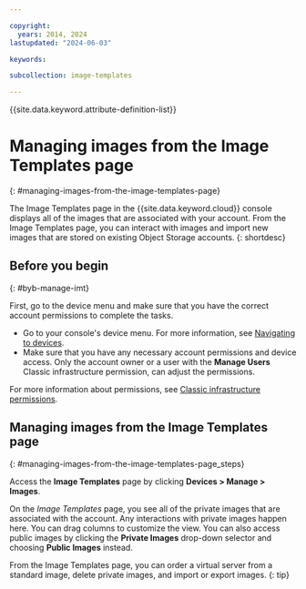 ```yaml
---

copyright:
  years: 2014, 2024
lastupdated: "2024-06-03"

keywords:

subcollection: image-templates

---
```


{{site.data.keyword.attribute-definition-list}}

# Managing images from the Image Templates page
{: #managing-images-from-the-image-templates-page}

The Image Templates page in the {{site.data.keyword.cloud}} console displays all of the images that are associated with
your account. From the Image Templates page, you can interact with images and import new images that are stored on existing Object Storage accounts.
{: shortdesc}

## Before you begin
{: #byb-manage-imt}

First, go to the device menu and make sure that you have the correct account permissions to complete the tasks.

* Go to your console's device menu. For more information, see [Navigating to devices](/docs/virtual-servers?topic=virtual-servers-navigating-devices).
* Make sure that you have any necessary account permissions and device access. Only the account owner or a user with the **Manage Users** Classic infrastructure permission, can adjust the permissions.

For more information about permissions, see [Classic infrastructure permissions](/docs/virtual-servers?topic=virtual-servers-mngclassicinfra).

## Managing images from the Image Templates page
{: #managing-images-from-the-image-templates-page_steps}

Access the **Image Templates** page by clicking **Devices > Manage > Images**.

On the *Image Templates* page, you see all of the private images that are associated with the account. Any interactions with private images happen here. You can drag columns to customize the view. You can also access public images by clicking the **Private Images** drop-down selector and choosing **Public Images** instead.

From the Image Templates page, you can order a virtual server from a standard image, delete private images, and import or export images.
{: tip}
